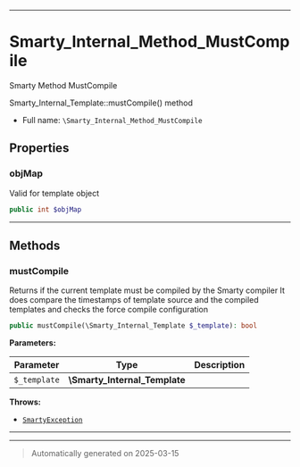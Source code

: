 ***

# Smarty_Internal_Method_MustCompile

Smarty Method MustCompile

Smarty_Internal_Template::mustCompile() method

* Full name: `\Smarty_Internal_Method_MustCompile`



## Properties


### objMap

Valid for template object

```php
public int $objMap
```






***

## Methods


### mustCompile

Returns if the current template must be compiled by the Smarty compiler
It does compare the timestamps of template source and the compiled templates and checks the force compile
configuration

```php
public mustCompile(\Smarty_Internal_Template $_template): bool
```








**Parameters:**

| Parameter | Type | Description |
|-----------|------|-------------|
| `$_template` | **\Smarty_Internal_Template** |  |




**Throws:**

- [`SmartyException`](./SmartyException.md)



***


***
> Automatically generated on 2025-03-15
